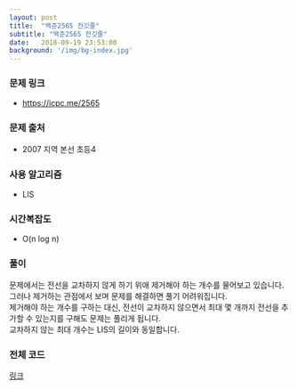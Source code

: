 ```yaml
---
layout: post
title:  "백준2565 전깃줄"
subtitle: "백준2565 전깃줄"
date:   2018-09-19 23:53:00
background: '/img/bg-index.jpg'
---
```


### 문제 링크
* https://icpc.me/2565

### 문제 출처
* 2007 지역 본선 초등4

### 사용 알고리즘
* LIS

### 시간복잡도
* O(n log n)

### 풀이
문제에서는 전선을 교차하지 않게 하기 위애 제거해야 하는 개수를 물어보고 있습니다. 그러나 제거하는 관점에서 보며 문제를 해결하면 풀기 어려워집니다.<br>
제거해야 하는 개수를 구하는 대신, 전선이 교차하지 않으면서 최대 몇 개까지 전선을 추가할 수 있는지를 구해도 문제는 풀리게 됩니다.<br>
교차하지 않는 최대 개수는 LIS의 길이와 동일합니다.

### 전체 코드
<a href = "https://github.com/justiceHui/BOJ/blob/master/KOI_Regional/2565.cpp">링크</a>

